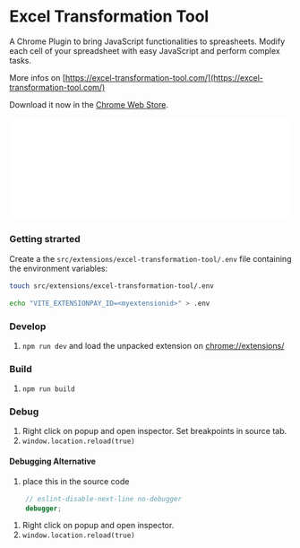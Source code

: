 # Excel Transformation Tool

A Chrome Plugin to bring JavaScript functionalities to spreasheets. Modify each cell of your spreadsheet with
 easy JavaScript and perform complex tasks.

More infos on [https://excel-transformation-tool.com/](https://excel-transformation-tool.com/)

Download it now in the [Chrome Web Store](https://chrome.google.com/webstore/detail/excel-transformation-tool/ngaaeaongkidpokgajggfodhinjmgclf).

![alt text](src/extensions/excel-transformation-tool/src/assets/img/Logo.png)

### Getting strarted

Create a the ``src/extensions/excel-transformation-tool/.env`` file containing the
environment variables:

````bash
touch src/extensions/excel-transformation-tool/.env
````
````bash
echo "VITE_EXTENSIONPAY_ID=<myextensionid>" > .env
````

### Develop

1. ``npm run dev`` and load the unpacked extension on [chrome://extensions/](chrome://extensions/)

### Build
1. ``npm run build``

### Debug

1. Right click on popup and open inspector. Set breakpoints in source tab.
2. ``window.location.reload(true)``

#### Debugging Alternative

1. place this in the source code
````js
    // eslint-disable-next-line no-debugger
    debugger;
````
1. Right click on popup and open inspector.
2. ``window.location.reload(true)``